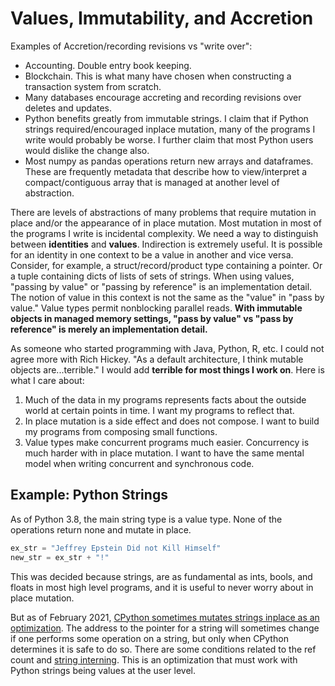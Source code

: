 # Values, Immutability, and Accretion

Examples of Accretion/recording revisions vs "write over":

- Accounting. Double entry book keeping.
- Blockchain. This is what many have chosen when constructing a transaction system
  from scratch.
- Many databases encourage accreting and recording revisions over deletes and
  updates.
- Python benefits greatly from immutable strings. I claim that if Python strings
  required/encouraged inplace mutation, many of the programs I write would
  probably be worse. I further claim that most Python users would dislike the
  change also.
- Most numpy as pandas operations return new arrays and dataframes. These are
  frequently metadata that describe how to view/interpret a compact/contiguous
  array that is managed at another level of abstraction.

There are levels of abstractions of many problems that require mutation in place
and/or the appearance of in place mutation. Most mutation in most of the
programs I write is incidental complexity. We need a way to distinguish between
**identities** and **values**. Indirection is extremely useful. It is possible
for an identity in one context to be a value in another and vice versa.
Consider, for example, a struct/record/product type containing a pointer. Or a
tuple containing dicts of lists of sets of strings. When using values, "passing
by value" or "passing by reference" is an implementation detail. The notion of
value in this context is not the same as the "value" in "pass by value." Value
types permit nonblocking parallel reads. **With immutable objects in managed
memory settings, "pass by value" vs "pass by reference" is merely an
implementation detail.** 

As someone who started programming with Java, Python, R, etc. I could not agree
more with Rich Hickey. "As a default architecture, I think mutable objects
are...terrible." I would add **terrible for most things I work on**. Here is
what I care about:

1. Much of the data in my programs represents facts about the outside world at
   certain points in time. I want my programs to reflect that. 
2. In place mutation is a side effect and does not compose. I want to build my
   programs from composing small functions. 
3. Value types make concurrent programs much easier. Concurrency is much harder
   with in place mutation. I want to have the same mental model when writing
   concurrent and synchronous code.

## Example: Python Strings

As of Python 3.8, the main string type is a value type. None of the operations
return none and mutate in place. 

```python
ex_str = "Jeffrey Epstein Did not Kill Himself"
new_str = ex_str + "!"
```
This was decided because strings, are as fundamental as ints, bools, and floats
in most high level programs, and it is useful to never worry about in place
mutation. 

But as of February 2021, [CPython sometimes mutates strings inplace as an
optimization](https://web.eecs.utk.edu/~azh/blog/pythonstringsaremutable.html).
The address to the pointer for a string will sometimes change if one performs
some operation on a string, but only when CPython determines it is safe to do
so. There are some conditions related to the ref count and [string
interning](https://en.wikipedia.org/wiki/String_interning). This is an
optimization that must work with Python strings being values at the user level.
